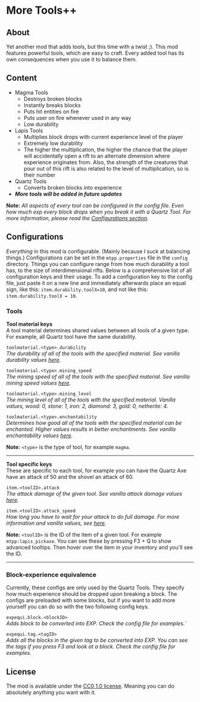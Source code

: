 # More Tools++

## About

Yet another mod that adds tools, but this time with a twist ;).
This mod features powerful tools, which are easy to craft.
Every added tool has its own consequences when you use it to balance them.

## Content

- Magma Tools
    - Destroys broken blocks
    - Instantly breaks blocks
    - Puts hit entities on fire
    - Puts user on fire whenever used in any way
    - Low durability
- Lapis Tools
    - Multiplies block drops with current experience level of the player
    - Extremely low durability
    - The higher the multiplication, the higher the chance that the player will accidentally open a rift to an alternate
      dimension where experience originates from. Also, the strength of the creatures that pour out of this rift is also
      related to the level of multiplication, so is their number
- Quartz Tools
    - Converts broken blocks into experience
- **_More tools will be added in future updates_**

**Note:** *All aspects of every tool can be configured in the config file. Even how much exp every block drops when you break it with a Quartz Tool. 
For more information, please read the [Configurations section](#Configurations).*

## Configurations

*Everything* in this mod is configurable. (Mainly because I suck at balancing things.) Configurations can be set in the `mtpp.properties` file in the `config` directory. Things you can configure range from how much durability a tool has, to the size of interdimensional rifts. Below is a comprehensive list of all configuration keys and their usage. To add a configuration key to the config file, just paste it on a new line and immediately afterwards place an equal sign, like this: `item.durability.toolX=10`, and not like this: `item.durability.toolX = 10`.

### Tools

**Tool material keys**  
A tool material determines shared values between all tools of a given type. For example, all Quartz tool have the same durability.

`toolmaterial.<type>.durability`  
*The durability of all of the tools with the specified material. See vanilla durability values [here](https://minecraft.fandom.com/wiki/Pickaxe#Mining).*

`toolmaterial.<type>.mining_speed`  
*The mining speed of all of the tools with the specified material. See vanilla mining speed values [here](https://minecraft.fandom.com/wiki/Breaking#Speed).*

`toolmaterial.<type>.mining_level`  
*The mining level of all of the tools with the specified material. Vanilla values, wood: 0, stone: 1, iron: 2, diamond: 3, gold: 0, netherite: 4.*

`toolmaterial.<type>.enchantability`  
*Determines how good all of the tools with the specified material can be enchanted. Higher values results in better enchantments. See vanilla enchantability values [here](https://minecraft.fandom.com/wiki/Enchanting_mechanics#Enchantability).*

**Note:** `<type>` is the type of tool, for example `magma`.

****

**Tool specific keys**  
These are specific to each tool, for example you can have the Quartz Axe have an attack of 50 and the shovel an attack of 60.

`item.<toolID>.attack`  
*The attack damage of the given tool. See vanilla attack damage values [here](https://minecraft.fandom.com/wiki/Damage#Dealing_damage).*

`item.<toolID>.attack_speed`  
*How long you have to wait for your attack to do full damage. For more information and vanilla values, see [here](https://minecraft.fandom.com/wiki/Damage#Attack_cooldown).*

**Note:** `<toolID>` is the ID of the item of a given tool. For example `mtpp:lapis_pickaxe`. You can see these by pressing F3 + Q to show advanced tooltips. Then hover over the item in your inventory and you'll see the ID. 

****

### Block-experience equivalence
Currently, these configs are only used by the Quartz Tools. They specify how much experience should be dropped upon breaking a block. The configs are preloaded with some blocks, but if you want to add more yourself you can do so with the two following config keys.

`expequi.block.<blockID>`  
*Adds block to be converted into EXP. Check the config file for examples.`*

`expequi.tag.<tagID>`  
*Adds all the blocks in the given tag to be converted into EXP. You can see the tags if you press F3 and look at a block. Check the config file for examples.*



## License

The mod is available under the [CC0 1.0 license](https://creativecommons.org/publicdomain/zero/1.0/deed.en). Meaning you can do absolutely anything you want with it.